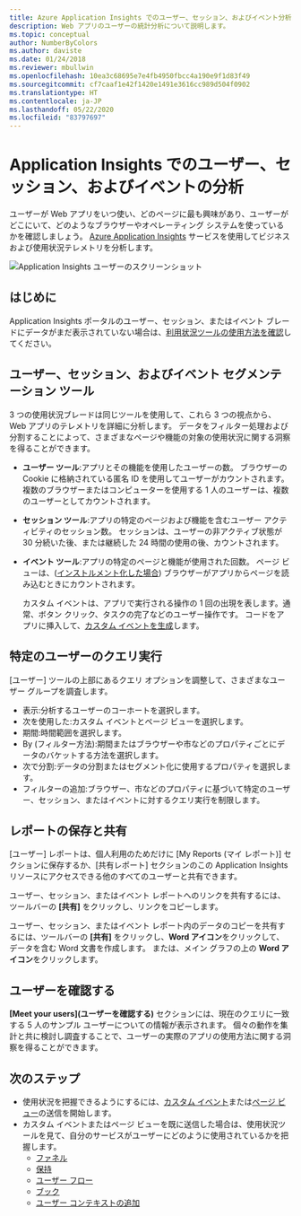 ```yaml
---
title: Azure Application Insights でのユーザー、セッション、およびイベント分析
description: Web アプリのユーザーの統計分析について説明します。
ms.topic: conceptual
author: NumberByColors
ms.author: daviste
ms.date: 01/24/2018
ms.reviewer: mbullwin
ms.openlocfilehash: 10ea3c68695e7e4fb4950fbcc4a190e9f1d83f49
ms.sourcegitcommit: cf7caaf1e42f1420e1491e3616cc989d504f0902
ms.translationtype: HT
ms.contentlocale: ja-JP
ms.lasthandoff: 05/22/2020
ms.locfileid: "83797697"
---
```

# <a name="users-sessions-and-events-analysis-in-application-insights"></a>Application Insights でのユーザー、セッション、およびイベントの分析

ユーザーが Web アプリをいつ使い、どのページに最も興味があり、ユーザーがどこにいて、どのようなブラウザーやオペレーティング システムを使っているかを確認しましょう。 [Azure Application Insights](../../azure-monitor/app/app-insights-overview.md) サービスを使用してビジネスおよび使用状況テレメトリを分析します。

![Application Insights ユーザーのスクリーンショット](./media/usage-segmentation/0001-users.png)

## <a name="get-started"></a>はじめに

Application Insights ポータルのユーザー、セッション、またはイベント ブレードにデータがまだ表示されていない場合は、[利用状況ツールの使用方法を確認](usage-overview.md)してください。

## <a name="the-users-sessions-and-events-segmentation-tool"></a>ユーザー、セッション、およびイベント セグメンテーション ツール

3 つの使用状況ブレードは同じツールを使用して、これら 3 つの視点から、Web アプリのテレメトリを詳細に分析します。 データをフィルター処理および分割することによって、さまざまなページや機能の対象の使用状況に関する洞察を得ることができます。

* **ユーザー ツール**:アプリとその機能を使用したユーザーの数。  ブラウザーの Cookie に格納されている匿名 ID を使用してユーザーがカウントされます。 複数のブラウザーまたはコンピューターを使用する 1 人のユーザーは、複数のユーザーとしてカウントされます。
* **セッション ツール**:アプリの特定のページおよび機能を含むユーザー アクティビティのセッション数。 セッションは、ユーザーの非アクティブ状態が 30 分続いた後、または継続した 24 時間の使用の後、カウントされます。
* **イベント ツール**:アプリの特定のページと機能が使用された回数。 ページ ビューは、([インストルメント化した場合](../../azure-monitor/app/javascript.md)) ブラウザーがアプリからページを読み込むときにカウントされます。 

    カスタム イベントは、アプリで実行される操作の 1 回の出現を表します。通常、ボタン クリック、タスクの完了などのユーザー操作です。 コードをアプリに挿入して、[カスタム イベントを生成](../../azure-monitor/app/api-custom-events-metrics.md#trackevent)します。

## <a name="querying-for-certain-users"></a>特定のユーザーのクエリ実行

[ユーザー] ツールの上部にあるクエリ オプションを調整して、さまざまなユーザー グループを調査します。

* 表示:分析するユーザーのコーホートを選択します。
* 次を使用した:カスタム イベントとページ ビューを選択します。
* 期間:時間範囲を選択します。
* By (フィルター方法):期間またはブラウザーや市などのプロパティごとにデータのバケットする方法を選択します。
* 次で分割:データの分割またはセグメント化に使用するプロパティを選択します。 
* フィルターの追加:ブラウザー、市などのプロパティに基づいて特定のユーザー、セッション、またはイベントに対するクエリ実行を制限します。 
 
## <a name="saving-and-sharing-reports"></a>レポートの保存と共有 
[ユーザー] レポートは、個人利用のためだけに [My Reports (マイ レポート)] セクションに保存するか、[共有レポート] セクションのこの Application Insights リソースにアクセスできる他のすべてのユーザーと共有できます。

ユーザー、セッション、またはイベント レポートへのリンクを共有するには、ツールバーの **[共有]** をクリックし、リンクをコピーします。

ユーザー、セッション、またはイベント レポート内のデータのコピーを共有するには、ツールバーの **[共有]** をクリックし、**Word アイコン**をクリックして、データを含む Word 文書を作成します。 または、メイン グラフの上の **Word アイコン**をクリックします。

## <a name="meet-your-users"></a>ユーザーを確認する

**[Meet your users]\(ユーザーを確認する\)** セクションには、現在のクエリに一致する 5 人のサンプル ユーザーについての情報が表示されます。 個々の動作を集計と共に検討し調査することで、ユーザーの実際のアプリの使用方法に関する洞察を得ることができます。

## <a name="next-steps"></a>次のステップ

- 使用状況を把握できるようにするには、[カスタム イベント](https://docs.microsoft.com/azure/application-insights/app-insights-api-custom-events-metrics#trackevent)または[ページ ビュー](https://docs.microsoft.com/azure/application-insights/app-insights-api-custom-events-metrics#page-views)の送信を開始します。
- カスタム イベントまたはページ ビューを既に送信した場合は、使用状況ツールを見て、自分のサービスがユーザーにどのように使用されているかを把握します。
    - [ファネル](usage-funnels.md)
    - [保持](usage-retention.md)
    - [ユーザー フロー](usage-flows.md)
    - [ブック](../../azure-monitor/platform/workbooks-overview.md)
    - [ユーザー コンテキストの追加](usage-send-user-context.md)
